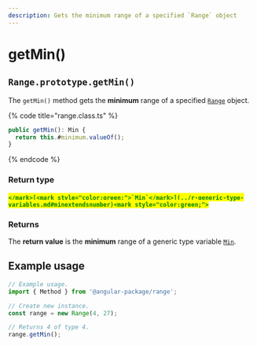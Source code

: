 ```yaml
---
description: Gets the minimum range of a specified `Range` object
---
```


# getMin()

## `Range.prototype.getMin()`

The `getMin()` method gets the **minimum** range of a specified [`Range`](broken-reference) object.

{% code title="range.class.ts" %}
```typescript
public getMin(): Min {
  return this.#minimum.valueOf();
}
```
{% endcode %}

### Return type

#### <mark style="color:green;">``</mark>[<mark style="color:green;">`Min`</mark>](../r-generic-type-variables.md#minextendsnumber)<mark style="color:green;">``</mark>

### Returns

The **return value** is the **minimum** range of a generic type variable [`Min`](../r-generic-type-variables.md#minextendsnumber).

## Example usage

```typescript
// Example usage.
import { Method } from '@angular-package/range';

// Create new instance.
const range = new Range(4, 27);

// Returns 4 of type 4.
range.getMin();
```
